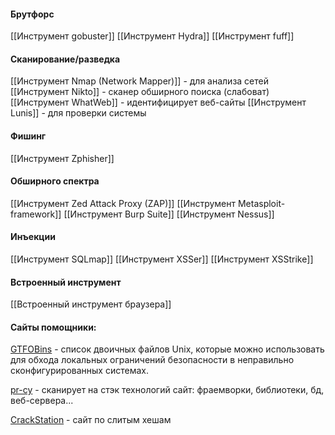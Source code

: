 

#### Брутфорс
[[Инструмент gobuster]]
[[Инструмент Hydra]]
[[Инструмент fuff]]
#### Сканирование/разведка
[[Инструмент Nmap (Network Mapper)]] - для анализа сетей
[[Инструмент Nikto]] - сканер обширного поиска (слабоват)
[[Инструмент WhatWeb]] - идентифицирует веб-сайты
[[Инструмент Lunis]] - для проверки системы 

#### Фишинг
[[Инструмент Zphisher]]

#### Обширного спектра
[[Инструмент Zed Attack Proxy (ZAP)]]
[[Инструмент Metasploit-framework]]
[[Инструмент Burp Suite]]
[[Инструмент Nessus]]

#### Инъекции
[[Инструмент SQLmap]]
[[Инструмент XSSer]]
[[Инструмент XSStrike]]

#### Встроенный инструмент 
[[Встроенный инструмент браузера]]

#### Сайты помощники: 
[GTFOBins](https://gtfobins.github.io/) - список двоичных файлов Unix, которые можно использовать для обхода локальных ограничений безопасности в неправильно сконфигурированных системах. 

[pr-cy]( https://pr-cy.ru/ ) - сканирует на стэк технологий сайт: фраемворки, библиотеки, бд, веб-сервера...

[CrackStation](https://crackstation.net/) - сайт по слитым хешам